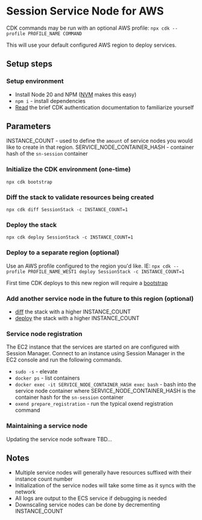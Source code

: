 # Session Service Node for AWS

CDK commands may be run with an optional AWS profile: `npx cdk --profile PROFILE_NAME COMMAND`

This will use your default configured AWS region to deploy services.

## Setup steps

### Setup environment

* Install Node 20 and NPM ([NVM](https://github.com/nvm-sh/nvm) makes this easy)
* `npm i` - install dependencies
* [Read](https://docs.aws.amazon.com/cdk/v2/guide/getting_started.html#getting_started_auth) the brief CDK
  authentication documentation to familiarize yourself

## Parameters

INSTANCE_COUNT - used to define the `amount` of service nodes you would like to create in that region.
SERVICE_NODE_CONTAINER_HASH - container hash of the `sn-session` container

### Initialize the CDK environment (one-time)

`npx cdk bootstrap`

### Diff the stack to validate resources being created

`npx cdk diff SessionStack -c INSTANCE_COUNT=1`

### Deploy the stack

`npx cdk deploy SessionStack -c INSTANCE_COUNT=1`

### Deploy to a separate region (optional)

Use an AWS profile configured to the region you'd like.
IE: `npx cdk --profile PROFILE_NAME_WEST1 deploy SessionStack -c INSTANCE_COUNT=1`

First time CDK deploys to this new region will require a [bootstrap](#initialize-the-cdk-environment-one-time)

### Add another service node in the future to this region (optional)

* [diff](#diff-the-stack-to-validate-resources-being-created) the stack with a higher INSTANCE_COUNT
* [deploy](#deploy-the-stack) the stack with a higher INSTANCE_COUNT

### Service node registration

The EC2 instance that the services are started on are configured with Session Manager. Connect to an instance using
Session Manager in the EC2 console and run the following commands.

* `sudo -s` - elevate
* `docker ps` - list containers
* `docker exec -it SERVICE_NODE_CONTAINER_HASH exec bash` - bash into the service node container where
  SERVICE_NODE_CONTAINER_HASH is the container hash for the `sn-session` container
* `oxend prepare_registration` - run the typical oxend registration command

### Maintaining a service node

Updating the service node software
TBD...

## Notes

* Multiple service nodes will generally have resources suffixed with their instance count number
* Initialization of the service nodes will take some time as it syncs with the network
* All logs are output to the ECS service if debugging is needed
* Downscaling service nodes can be done by decrementing INSTANCE_COUNT
